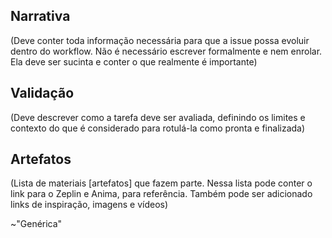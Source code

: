 ## Narrativa
(Deve conter toda informação necessária para que a issue possa evoluir dentro do workflow. Não é necessário escrever formalmente e nem enrolar. Ela deve ser sucinta e conter o que realmente é importante)


## Validação 
(Deve descrever como a tarefa deve ser avaliada, definindo os limites e contexto do que é considerado para rotulá-la como pronta e finalizada)


## Artefatos
(Lista de materiais [artefatos] que fazem parte. Nessa lista pode conter o link para o Zeplin e Anima, para referência. Também pode ser adicionado links de inspiração, imagens e vídeos)


~"Genérica" 
